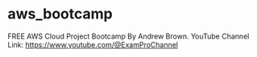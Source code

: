 # aws_bootcamp
FREE AWS Cloud Project Bootcamp By Andrew Brown.
YouTube Channel Link: https://www.youtube.com/@ExamProChannel
